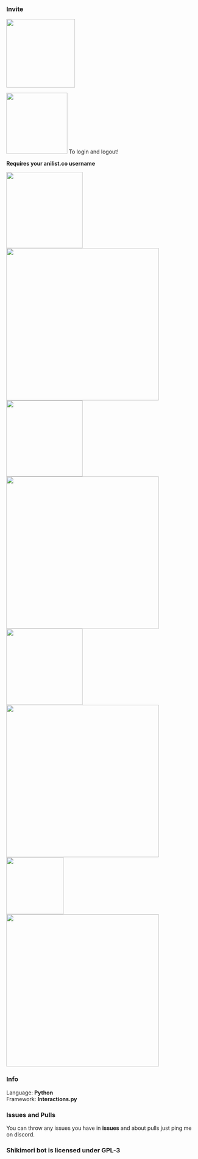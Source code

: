 ### Invite
<a href='https://discord.com/api/oauth2/authorize?client_id=882541449969803284&permissions=314432&scope=applications.commands%20bot'><img src='https://user-images.githubusercontent.com/84064124/169946470-a8d81099-cfd6-4b17-81ff-5ee8859fe919.png' width='180' /></a>

<img src='https://user-images.githubusercontent.com/84064124/170915093-edae4050-1c0b-4819-945e-1ccf2e0a58cb.png' width='160' />
To login and logout!

<b>Requires your anilist.co username</b>

<img src='https://user-images.githubusercontent.com/84064124/170915030-695c73c2-f8f2-48d2-80b6-a8d6e658edad.png' width='200' />
<img src='https://user-images.githubusercontent.com/84064124/169945591-90563894-6803-4a2e-a0d0-a659f5b86483.png' width='400' />

<img src='https://user-images.githubusercontent.com/84064124/170915152-72ecb6f8-39e5-417b-a5f1-8c09c3746d9f.png' width='200' />
<img src='https://user-images.githubusercontent.com/84064124/169945784-d5ffc64a-8bfc-4e5a-b724-b69c8a9e5add.png' width='400' />

<img src='https://user-images.githubusercontent.com/84064124/170915142-d5ea6dbb-bead-4083-93e7-8b9522c7d517.png' width='200' />
<img src='https://user-images.githubusercontent.com/84064124/169945392-ec02133c-73e0-4f84-9be1-c5d98bf60974.png' width='400' />

<img src='https://user-images.githubusercontent.com/84064124/170915205-e57fcb28-59e2-4705-abdc-00ddae056208.png' width='150' />
<img src='https://user-images.githubusercontent.com/84064124/170915617-daa033db-2121-41cf-884c-6424f56032f5.png' width='400' />

### Info
Language: <b>Python</b><br>
Framework: <b>Interactions.py</b><br>

### Issues and Pulls
You can throw any issues you have in <b>issues</b> and about pulls just ping me on discord.

### Shikimori bot is licensed under GPL-3